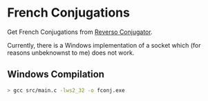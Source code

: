 # French Conjugations

Get French Conjugations from [Reverso Conjugator](conjugator.reverso.net).

Currently, there is a Windows implementation of a socket which (for reasons unbeknownst to me) does not work.


## Windows Compilation
```sh
> gcc src/main.c -lws2_32 -o fconj.exe
```